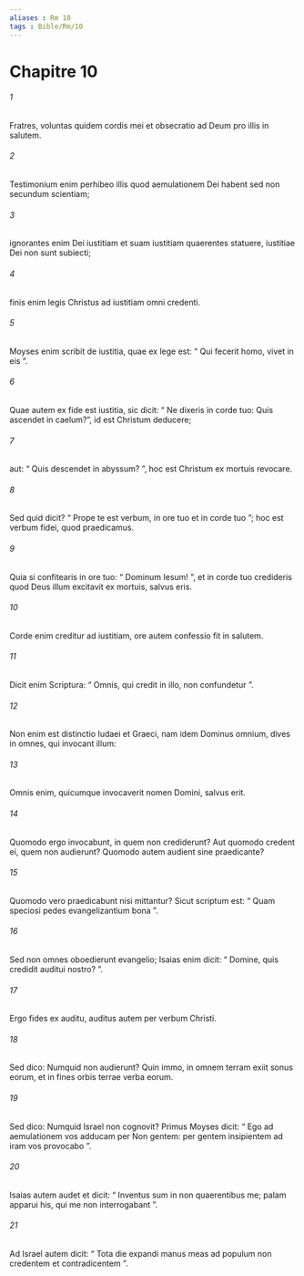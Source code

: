 ```yaml
---
aliases : Rm 10
tags : Bible/Rm/10
---
```


# Chapitre 10

###### 1
Fratres, voluntas quidem cordis mei et obsecratio ad Deum pro illis in salutem. 
###### 2
Testimonium enim perhibeo illis quod aemulationem Dei habent sed non secundum scientiam; 
###### 3
ignorantes enim Dei iustitiam et suam iustitiam quaerentes statuere, iustitiae Dei non sunt subiecti; 
###### 4
finis enim legis Christus ad iustitiam omni credenti.
###### 5
Moyses enim scribit de iustitia, quae ex lege est: “ Qui fecerit homo, vivet in eis ”. 
###### 6
Quae autem ex fide est iustitia, sic dicit: “ Ne dixeris in corde tuo: Quis ascendet in caelum?”, id est Christum deducere; 
###### 7
aut: “ Quis descendet in abyssum? ”, hoc est Christum ex mortuis revocare. 
###### 8
Sed quid dicit? “ Prope te est verbum, in ore tuo et in corde tuo ”; hoc est verbum fidei, quod praedicamus. 
###### 9
Quia si confitearis in ore tuo: “ Dominum Iesum! ”, et in corde tuo credideris quod Deus illum excitavit ex mortuis, salvus eris. 
###### 10
Corde enim creditur ad iustitiam, ore autem confessio fit in salutem. 
###### 11
Dicit enim Scriptura: “ Omnis, qui credit in illo, non confundetur ”.
###### 12
Non enim est distinctio Iudaei et Graeci, nam idem Dominus omnium, dives in omnes, qui invocant illum:
###### 13
Omnis enim, quicumque invocaverit nomen Domini, salvus erit.
###### 14
Quomodo ergo invocabunt, in quem non crediderunt? Aut quomodo credent ei, quem non audierunt? Quomodo autem audient sine praedicante? 
###### 15
Quomodo vero praedicabunt nisi mittantur? Sicut scriptum est: “ Quam speciosi pedes evangelizantium bona ”.
###### 16
Sed non omnes oboedierunt evangelio; Isaias enim dicit: “ Domine, quis credidit auditui nostro? ”. 
###### 17
Ergo fides ex auditu, auditus autem per verbum Christi.
###### 18
Sed dico: Numquid non audierunt? Quin immo, in omnem terram exiit sonus eorum, et in fines orbis terrae verba eorum.
###### 19
Sed dico: Numquid Israel non cognovit? Primus Moyses dicit: “ Ego ad aemulationem vos adducam per Non gentem: per gentem insipientem ad iram vos provocabo ”.
###### 20
Isaias autem audet et dicit: “ Inventus sum in non quaerentibus me; palam apparui his, qui me non interrogabant ”.
###### 21
Ad Israel autem dicit: “ Tota die expandi manus meas ad populum non credentem et contradicentem ”.
